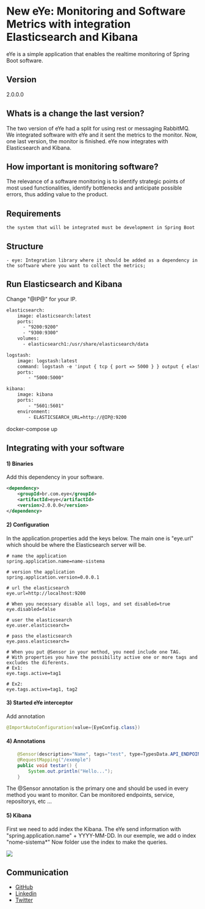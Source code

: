 # New eYe: Monitoring and Software Metrics with integration Elasticsearch and Kibana

eYe is a simple application that enables the realtime monitoring of Spring Boot software.

## Version

2.0.0.0

## Whats is a change the last version?
The two version of eYe had a split for using rest or messaging RabbitMQ.
We integrated software with eYe and it sent the metrics to the monitor.
Now, one last version, the monitor is finished.
eYe now integrates with Elasticsearch and Kibana.

## How important is monitoring software?

The relevance of a software monitoring is to identify strategic points of most used functionalities, identify bottlenecks and anticipate possible errors, thus adding value to the product.

## Requirements

    the system that will be integrated must be development in Spring Boot

## Structure
    - eye: Integration library where it should be added as a dependency in the software where you want to collect the metrics;

## Run Elasticsearch and Kibana

Change "@IP@" for your IP.

```xml
elasticsearch:
    image: elasticsearch:latest
    ports:
      - "9200:9200"
      - "9300:9300"
    volumes:
      - elasticsearch1:/usr/share/elasticsearch/data

logstash:
    image: logstash:latest
    command: logstash -e 'input { tcp { port => 5000 } } output { elasticsearch { hosts => "@IP@" } }'
    ports:
        - "5000:5000"

kibana:
    image: kibana
    ports:
        - "5601:5601"
    environment:
        - ELASTICSEARCH_URL=http://@IP@:9200
```

docker-compose up

## Integrating with your software

#### 1) Binaries

Add this dependency in your software.

```xml
<dependency>
    <groupId>br.com.eye</groupId>
    <artifactId>eye</artifactId>
    <version>2.0.0.0</version>
</dependency>
```

#### 2) Configuration
In the application.properties add the keys below. 
The main one is "eye.url" which should be where the Elasticsearch server will be.

```
# name the application
spring.application.name=name-sistema

# version the application
spring.application.version=0.0.0.1

# url the elasticsearch
eye.url=http://localhost:9200

# When you necessary disable all logs, and set disabled=true
eye.disabled=false

# user the elasticsearch
eye.user.elasticsearch=

# pass the elasticsearch
eye.pass.elasticsearch=

# When you put @Sensor in your method, you need include one TAG. 
# With properties you have the possibility active one or more tags and excludes the diferents.
# Ex1:
eye.tags.active=tag1

# Ex2:
eye.tags.active=tag1, tag2
```

#### 3) Started eYe interceptor
Add annotation

``` java
@ImportAutoConfiguration(value={EyeConfig.class})
```

#### 4) Annotations

```java
    @Sensor(description="Name", tags="test", type=TypesData.API_ENDPOINT)
    @RequestMapping("/exemple")
    public void testar() {
        System.out.println("Hello...");
    }
```

The @Sensor annotation is the primary one and should be used in every method you want to monitor.
Can be monitored endpoints, service, repositorys, etc ...

#### 5) Kibana

First we need to add index the Kibana. The eYe send information with "spring.application.name" + YYYY-MM-DD.
In our exemple, we add o index "nome-sistema*"
Now folder use the index to make the queries.

<img src="kibana_index.png">

## Communication

- [GitHub](https://github.com/marcelosv/eye)
- [Linkedin](https://www.linkedin.com/in/marcelo-souza-vieira-112174a9)
- [Twitter](https://twitter.com/uaicelo)


